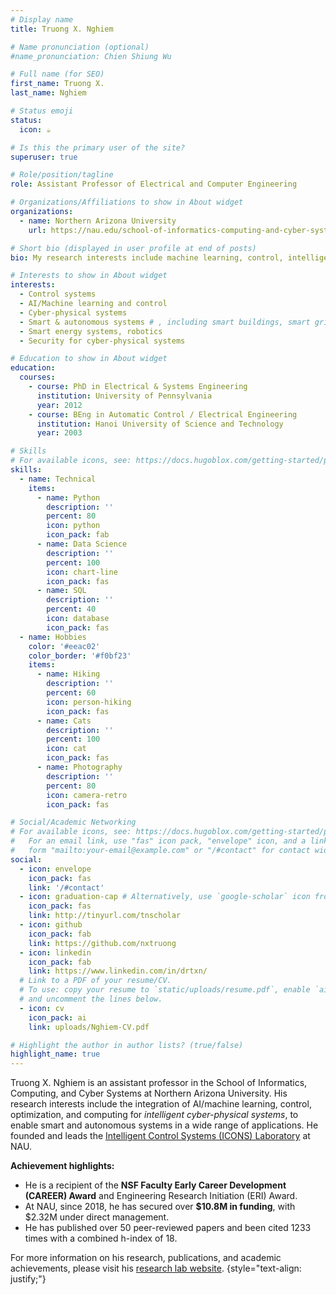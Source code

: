 ```yaml
---
# Display name
title: Truong X. Nghiem

# Name pronunciation (optional)
#name_pronunciation: Chien Shiung Wu

# Full name (for SEO)
first_name: Truong X.
last_name: Nghiem

# Status emoji
status:
  icon: ☕️

# Is this the primary user of the site?
superuser: true

# Role/position/tagline
role: Assistant Professor of Electrical and Computer Engineering

# Organizations/Affiliations to show in About widget
organizations:
  - name: Northern Arizona University
    url: https://nau.edu/school-of-informatics-computing-and-cyber-systems/

# Short bio (displayed in user profile at end of posts)
bio: My research interests include machine learning, control, intelligent cyber-physical systems, and smart and autonomous systems.

# Interests to show in About widget
interests:
  - Control systems
  - AI/Machine learning and control
  - Cyber-physical systems
  - Smart & autonomous systems # , including smart buildings, smart grids, robots
  - Smart energy systems, robotics
  - Security for cyber-physical systems

# Education to show in About widget
education:
  courses:
    - course: PhD in Electrical & Systems Engineering
      institution: University of Pennsylvania
      year: 2012
    - course: BEng in Automatic Control / Electrical Engineering
      institution: Hanoi University of Science and Technology
      year: 2003

# Skills
# For available icons, see: https://docs.hugoblox.com/getting-started/page-builder/#icons
skills:
  - name: Technical
    items:
      - name: Python
        description: ''
        percent: 80
        icon: python
        icon_pack: fab
      - name: Data Science
        description: ''
        percent: 100
        icon: chart-line
        icon_pack: fas
      - name: SQL
        description: ''
        percent: 40
        icon: database
        icon_pack: fas
  - name: Hobbies
    color: '#eeac02'
    color_border: '#f0bf23'
    items:
      - name: Hiking
        description: ''
        percent: 60
        icon: person-hiking
        icon_pack: fas
      - name: Cats
        description: ''
        percent: 100
        icon: cat
        icon_pack: fas
      - name: Photography
        description: ''
        percent: 80
        icon: camera-retro
        icon_pack: fas

# Social/Academic Networking
# For available icons, see: https://docs.hugoblox.com/getting-started/page-builder/#icons
#   For an email link, use "fas" icon pack, "envelope" icon, and a link in the
#   form "mailto:your-email@example.com" or "/#contact" for contact widget.
social:
  - icon: envelope
    icon_pack: fas
    link: '/#contact'
  - icon: graduation-cap # Alternatively, use `google-scholar` icon from `ai` icon pack
    icon_pack: fas
    link: http://tinyurl.com/tnscholar
  - icon: github
    icon_pack: fab
    link: https://github.com/nxtruong
  - icon: linkedin
    icon_pack: fab
    link: https://www.linkedin.com/in/drtxn/
  # Link to a PDF of your resume/CV.
  # To use: copy your resume to `static/uploads/resume.pdf`, enable `ai` icons in `params.yaml`,
  # and uncomment the lines below.
  - icon: cv
    icon_pack: ai
    link: uploads/Nghiem-CV.pdf

# Highlight the author in author lists? (true/false)
highlight_name: true
---
```


Truong X. Nghiem is an assistant professor in the School of Informatics, Computing, and Cyber Systems at Northern Arizona University.  His research interests include the integration of AI/machine learning, control, optimization, and computing for *intelligent cyber-physical systems*, to enable smart and autonomous systems in a wide range of applications.  He founded and leads the [Intelligent Control Systems (ICONS) Laboratory](https://nxtlab.org) at NAU.

**Achievement highlights:**
- He is a recipient of the **NSF Faculty Early Career Development (CAREER) Award** and Engineering Research Initiation (ERI) Award.
- At NAU, since 2018, he has secured over **$10.8M in funding**, with $2.32M under direct management.
- He has published over 50 peer-reviewed papers and been cited 1233 times with a combined h-index of 18. <!-- [Google Scholar](https://nxtlab.org). -->

For more information on his research, publications, and academic achievements, please visit his [research lab website](https://nxtlab.org).
{style="text-align: justify;"}

<!-- , which develops self-reconfiguring robots, systems of self-organizing robots, and mobile sensor networks. -->
